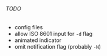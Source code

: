 ###### TODO

- config files
- allow ISO 8601 input for `-d` flag
- animated indicator
- omit notification flag (probably `-N`)
